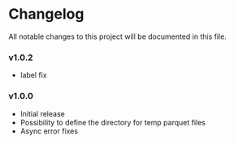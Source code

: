 # Changelog

All notable changes to this project will be documented in this file.

### v1.0.2

- label fix

### v1.0.0

- Initial release
- Possibility to define the directory for temp parquet files
- Async error fixes
